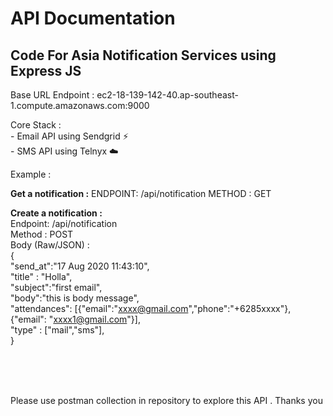 # API Documentation

## Code For Asia Notification Services using Express JS

Base URL Endpoint : ec2-18-139-142-40.ap-southeast-1.compute.amazonaws.com:9000

Core Stack : <br>
    - Email API using Sendgrid :zap: <br>
    - SMS API using Telnyx :cloud:
<br>

Example : <br>

**Get a notification :**
    ENDPOINT: /api/notification
    METHOD  : GET
    
**Create a notification :** <br>
    Endpoint: /api/notification <br>
    Method  : POST <br>
    Body (Raw/JSON)    :   <br> {<br>
                    "send_at":"17 Aug 2020 11:43:10",<br>
                    "title" : "Holla",<br>
                    "subject":"first email",<br>
                    "body":"this is body message",<br>
                    "attendances": [{"email":"xxxx@gmail.com","phone":"+6285xxxx"},{"email": "xxxx1@gmail.com"}],<br>
                    "type" : ["mail","sms"],<br>
                } <br>
    
<br><br><br>


Please use postman collection in repository to explore this API . Thanks you
